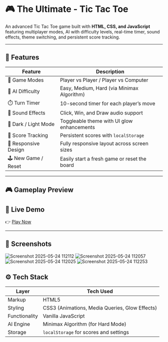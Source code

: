 # 🎮 The Ultimate - Tic Tac Toe 

An advanced Tic Tac Toe game built with **HTML, CSS, and JavaScript** 
featuring multiplayer modes, AI with difficulty levels, real-time timer,
sound effects, theme switching, and persistent score tracking.

---

## 📌 Features

| Feature                         | Description                                                                 |
|---------------------------------|-----------------------------------------------------------------------------|
| 🔁 Game Modes                   | Player vs Player / Player vs Computer                                       |
| 🧠 AI Difficulty                | Easy, Medium, Hard (via Minimax Algorithm)                                  |
| ⏱️ Turn Timer                   | 10-second timer for each player’s move                                      |
| 🎵 Sound Effects                | Click, Win, and Draw audio support                                          |
| 🌙 Dark / Light Mode            | Toggleable theme with UI glow enhancements                                  |
| 🧾 Score Tracking               | Persistent scores with `localStorage`                                       |
| 📱 Responsive Design            | Fully responsive layout across screen sizes                                 |
| 🕹️ New Game / Reset             | Easily start a fresh game or reset the board                                |

---

## 🎮 Gameplay Preview

 ## 🔗 Live Demo

👉 [Play Now](https://<your-username>.github.io/tic-tac-toe-ultimate/)  
 
---

##  📸 Screenshots

![Screenshot 2025-05-24 112112](https://github.com/user-attachments/assets/a6b7b570-9465-4159-ae5e-a1a1c5566281)
![Screenshot 2025-05-24 112057](https://github.com/user-attachments/assets/f705dffa-69a6-4751-9d26-e646ce186f25)
![Screenshot 2025-05-24 112025](https://github.com/user-attachments/assets/6b832b68-3d26-4ade-bc13-82675b4fea77)
![Screenshot 2025-05-24 112253](https://github.com/user-attachments/assets/96f3e7b4-da42-42bc-b48b-02c61551fe6a)


## ⚙️ Tech Stack

| Layer          | Tech Used                                      |
|----------------|------------------------------------------------|
| Markup         | HTML5                                          |
| Styling        | CSS3 (Animations, Media Queries, Glow Effects) |
| Functionality  | Vanilla JavaScript                             |
| AI Engine      | Minimax Algorithm (for Hard Mode)              |
| Storage        | `localStorage` for scores and settings         |

